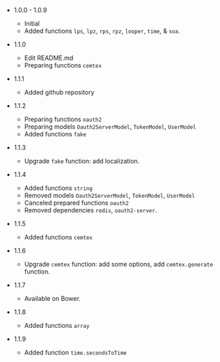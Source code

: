 - 1.0.0 - 1.0.9
  - Initial
  - Added functions `lps`, `lpz`, `rps`, `rpz`, `looper`, `time`, & `soa`.

- 1.1.0
  - Edit README.md
  - Preparing functions `cemtex`

- 1.1.1
  - Added github repository

- 1.1.2
  - Preparing functions `oauth2`
  - Preparing models `Oauth2ServerModel`, `TokenModel`, `UserModel`
  - Added functions `fake`

- 1.1.3
  - Upgrade `fake` function: add localization.

- 1.1.4
  - Added functions `string`
  - Removed models `Oauth2ServerModel`, `TokenModel`, `UserModel`
  - Canceled prepared functions `oauth2`
  - Removed dependencies `redis`, `oauth2-server`.

- 1.1.5
  - Added functions `cemtex`

- 1.1.6
  - Upgrade `cemtex` function: add some options, add `cemtex.generate` function.

- 1.1.7
  - Available on Bower.

- 1.1.8
  - Added functions `array`

- 1.1.9
  - Added function `time.secondsToTime`